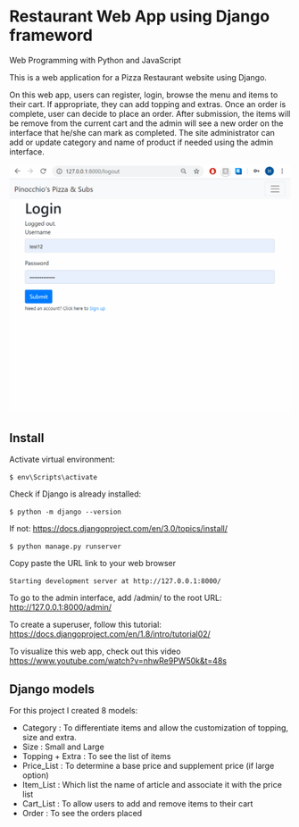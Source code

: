# Restaurant Web App using Django frameword

Web Programming with Python and JavaScript

This is a web application for a Pizza Restaurant website using Django.

On this web app, users can register, login, browse the menu and items to their cart. 
If appropriate, they can add topping and extras.
Once an order is complete, user can decide to place an order. After submission, the items will be remove from the
current cart and the admin will see a new order on the interface that he/she can mark as completed.
The site administrator can add or update category and name of product if needed using the admin interface.

![PizzaRestaurant Demo](demo/demo.gif)

## Install

Activate virtual environment:

`$ env\Scripts\activate`

Check if Django is already installed:

`$ python -m django --version`

If not: https://docs.djangoproject.com/en/3.0/topics/install/

`$ python manage.py runserver`

Copy paste the URL link to your web browser

`Starting development server at http://127.0.0.1:8000/`

To go to the admin interface, add /admin/ to the root URL: http://127.0.0.1:8000/admin/

To create a superuser, follow this tutorial: https://docs.djangoproject.com/en/1.8/intro/tutorial02/

To visualize this web app, check out this video https://www.youtube.com/watch?v=nhwRe9PW50k&t=48s

## Django models
For this project I created 8 models:
* Category : To differentiate items and allow the customization of topping, size and extra.
* Size : Small and Large
* Topping + Extra : To see the list of items
* Price_List : To determine a base price and supplement price (if large option)
* Item_List : Which list the name of article and associate it with the price list
* Cart_List : To allow users to add and remove items to their cart
* Order : To see the orders placed
